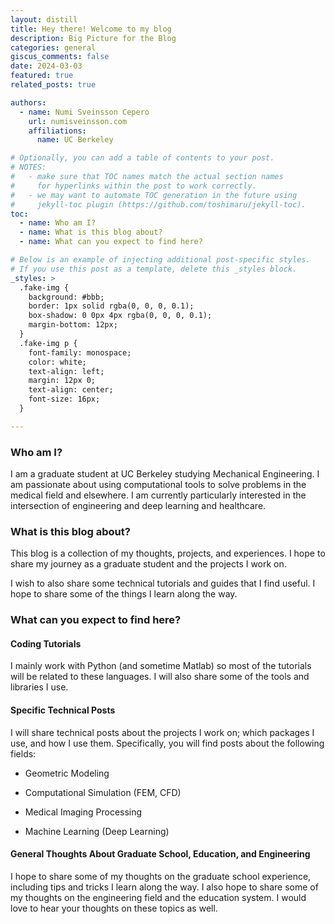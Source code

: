 ```yaml
---
layout: distill
title: Hey there! Welcome to my blog
description: Big Picture for the Blog
categories: general
giscus_comments: false
date: 2024-03-03
featured: true
related_posts: true

authors:
  - name: Numi Sveinsson Cepero
    url: numisveinsson.com
    affiliations:
      name: UC Berkeley

# Optionally, you can add a table of contents to your post.
# NOTES:
#   - make sure that TOC names match the actual section names
#     for hyperlinks within the post to work correctly.
#   - we may want to automate TOC generation in the future using
#     jekyll-toc plugin (https://github.com/toshimaru/jekyll-toc).
toc:
  - name: Who am I?
  - name: What is this blog about?
  - name: What can you expect to find here?

# Below is an example of injecting additional post-specific styles.
# If you use this post as a template, delete this _styles block.
_styles: >
  .fake-img {
    background: #bbb;
    border: 1px solid rgba(0, 0, 0, 0.1);
    box-shadow: 0 0px 4px rgba(0, 0, 0, 0.1);
    margin-bottom: 12px;
  }
  .fake-img p {
    font-family: monospace;
    color: white;
    text-align: left;
    margin: 12px 0;
    text-align: center;
    font-size: 16px;
  }

---
```


### Who am I?

I am a graduate student at UC Berkeley studying Mechanical Engineering. I am passionate about using computational tools to solve problems in the medical field and elsewhere. I am currently particularly interested in the intersection of engineering and deep learning and healthcare.

### What is this blog about?

This blog is a collection of my thoughts, projects, and experiences. I hope to share my journey as a graduate student and the projects I work on.

I wish to also share some technical tutorials and guides that I find useful. I hope to share some of the things I learn along the way.

### What can you expect to find here?

#### Coding Tutorials

I mainly work with Python (and sometime Matlab) so most of the tutorials will be related to these languages. I will also share some of the tools and libraries I use.

#### Specific Technical Posts

I will share technical posts about the projects I work on; which packages I use, and how I use them. Specifically, you will find posts about the following fields:

- Geometric Modeling

- Computational Simulation (FEM, CFD)

- Medical Imaging Processing

- Machine Learning (Deep Learning)

#### General Thoughts About Graduate School, Education, and Engineering

I hope to share some of my thoughts on the graduate school experience, including tips and tricks I learn along the way. I also hope to share some of my thoughts on the engineering field and the education system. I would love to hear your thoughts on these topics as well.
